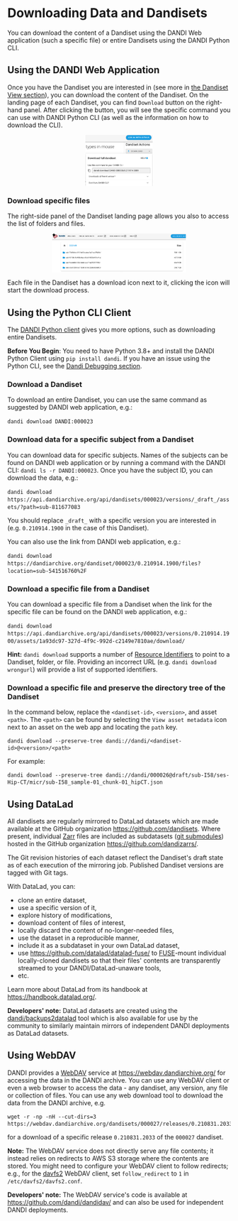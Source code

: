 # Downloading Data and Dandisets

You can download the content of a Dandiset using the DANDI Web application (such a specific file) or entire
Dandisets using the DANDI Python CLI.

## Using the DANDI Web Application

Once you have the Dandiset you are interested in (see more in [the Dandiset View section](./11_view.md)), you can download the content of the Dandiset.
On the landing page of each Dandiset, you can find `Download` button on the right-hand panel. After clicking the
button, you will see the specific command you can use with DANDI Python CLI (as well as the information on how to download the CLI).

<img
src="../img/web_dandiset_rsp_download.png"
alt="web_dandiset_rsp_download"
style="width: 30%; height: auto; display: block; margin-left: auto;  margin-right: auto;"/>


### Download specific files

The right-side panel of the Dandiset landing page allows you also to access the list of folders and files.

<img
src="../img/web_dandiset_files.png"
alt="web_dandiset_files"
style="width: 60%; height: auto; display: block; margin-left: auto;  margin-right: auto;"/>


Each file in the Dandiset has a download icon next to it, clicking the icon will start the download process.



## Using the Python CLI Client

The [DANDI Python client](https://pypi.org/project/dandi/) gives you more options, such as downloading entire
Dandisets.

**Before You Begin**: You need to have Python 3.8+ and install the DANDI Python Client using `pip install dandi`.
If you have an issue using the Python CLI, see the [Dandi Debugging section](./15_debugging.md).

### Download a Dandiset
To download an entire Dandiset, you can use the same command as suggested by DANDI web application, e.g.:

`dandi download DANDI:000023`

### Download data for a specific subject from a Dandiset
You can download data for specific subjects.
Names of the subjects can be found on DANDI web application or by running a command with the DANDI CLI: `dandi ls -r
DANDI:000023`.
Once you have the subject ID, you can download the data, e.g.:

`dandi download https://api.dandiarchive.org/api/dandisets/000023/versions/_draft_/assets/?path=sub-811677083`

You should replace `_draft_` with a specific version you are interested in (e.g. `0.210914.1900` in the case of this Dandiset).

You can also use the link from DANDI web application, e.g.:

`dandi download https://dandiarchive.org/dandiset/000023/0.210914.1900/files?location=sub-541516760%2F`


### Download a specific file from a Dandiset
You can download a specific file from a Dandiset when the link for the specific file can be found on the DANDI web
application, e.g.:

`dandi download https://api.dandiarchive.org/api/dandisets/000023/versions/0.210914.1900/assets/1a93dc97-327d-4f9c-992d-c2149e7810ae/download/`


**Hint:** `dandi download` supports a number of [Resource Identifiers](https://dandi.readthedocs.io/en/latest/ref/urls.html#resource-ids) to point to a Dandiset, folder, or file.  Providing
an incorrect URL (e.g. `dandi download wrongurl`) will provide a list of supported identifiers.

### Download a specific file and preserve the directory tree of the Dandiset
In the command below, replace the `<dandiset-id>`, `<version>`, and asset `<path>`.
The `<path>` can be found by selecting the `View asset metadata` icon next to an asset on the web app and locating the `path` key.

    dandi download --preserve-tree dandi://dandi/<dandiset-id>@<version>/<path>

For example:

    dandi download --preserve-tree dandi://dandi/000026@draft/sub-I58/ses-Hip-CT/micr/sub-I58_sample-01_chunk-01_hipCT.json

## Using DataLad

All dandisets are regularly mirrored to DataLad datasets which are made available at the GitHub organization https://github.com/dandisets.
Where present, individual [Zarr](https://zarr.dev/) files are included as subdatasets ([git submodules](https://git-scm.com/book/en/v2/Git-Tools-Submodules)) hosted in the GitHub organization <https://github.com/dandizarrs/>.

The Git revision histories of each dataset reflect the Dandiset's draft state as of each execution of the mirroring job.
Published Dandiset versions are tagged with Git tags.

With DataLad, you can:
- clone an entire dataset,
- use a specific version of it,
- explore history of modifications,
- download content of files of interest,
- locally discard the content of no-longer-needed files,
- use the dataset in a reproducible manner,
- include it as a subdataset in your own DataLad dataset,
- use https://github.com/datalad/datalad-fuse/ to [FUSE](https://en.wikipedia.org/wiki/Filesystem_in_Userspace)-mount individual locally-cloned dandisets so that their files' contents are transparently streamed to your DANDI/DataLad-unaware tools,
- etc.

Learn more about DataLad from its handbook at <https://handbook.datalad.org/>.

**Developers' note:** DataLad datasets are created using the [dandi/backups2datalad](https://github.com/dandi/backups2datalad/) tool which is also available for use by the community to similarly maintain mirrors of independent DANDI deployments as DataLad datasets.

## Using WebDAV

DANDI provides a [WebDAV](https://en.wikipedia.org/wiki/WebDAV) service at https://webdav.dandiarchive.org/ for accessing the data in the DANDI archive.
You can use any WebDAV client or even a web browser to access the data - any dandiset, any version, any file or collection of files.
You can use any web download tool to download the data from the DANDI archive, e.g.

````commandline
wget -r -np -nH --cut-dirs=3 https://webdav.dandiarchive.org/dandisets/000027/releases/0.210831.2033/
````

for a download of a specific release `0.210831.2033` of the `000027` dandiset.

**Note:** The WebDAV service does not directly serve any file contents; it instead relies on redirects to AWS S3 storage where the contents are stored.
You might need to configure your WebDAV client to follow redirects; e.g., for the [davfs2](https://savannah.nongnu.org/projects/davfs2) WebDAV client, set `follow_redirect` to `1` in `/etc/davfs2/davfs2.conf`.

**Developers' note:** The WebDAV service's code is available at https://github.com/dandi/dandidav/ and can also be used for independent DANDI deployments.
